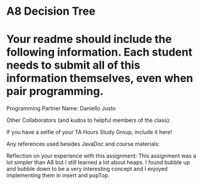 # A8 Decision Tree

# Your readme should include the following information. Each student needs to submit all of this information themselves, even when pair programming. 

Programming Partner Name: Daniello Justo

Other Collaborators (and kudos to helpful members of the class):

If you have a selfie of your TA Hours Study Group, include it here!

Any references used besides JavaDoc and course materials:


Reflection on your experience with this assignment: This assignment was a lot simpler than A8 but I still learned a lot about heaps. I found bubble up and bubble down to be a very interesting concept and I enjoyed implementing them in insert and popTop. 